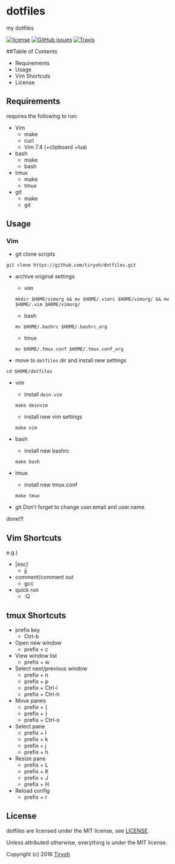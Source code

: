 dotfiles
========
my dotfiles

[![license](https://img.shields.io/github/license/tiryoh/dotfiles.svg?maxAge=2592000)](./LICENSE)
[![GitHub issues](https://img.shields.io/github/issues/tiryoh/dotfiles.svg?maxAge=2592000)](https://github.com/Tiryoh/dotfiles/issues)
[![Travis](https://img.shields.io/travis/tiryoh/dotfiles.svg?maxAge=2592000)](https://travis-ci.org/Tiryoh/dotfiles)

##Table of Contents

* Requirements
* Usage
* Vim Shortcuts
* License

## Requirements

requires the following to run:

  * Vim
    * make
    * curl
    * Vim 7.4 (+clipboard +lua)
  * bash
    * make
    * bash
  * tmux
    * make
    * tmux
  * git
    * make
    * git

## Usage
### Vim

* git clone scripts

```
git clone https://github.com/tiryoh/dotfiles.git
```

* archive original settings
  * vim
  
  ```
  mkdir $HOME/vimorg && mv $HOME/.vimrc $HOME/vimorg/ && mv $HOME/.vim $HOME/vimorg/
  ```
  
  * bash
  
  ```
  mv $HOME/.bashrc $HOME/.bashrc_org
  ```

  * tmux
  
  ```
  mv $HOME/.tmux.conf $HOME/.tmux.conf_org
  ```

* move to `dotfiles` dir and install new settings

```
cd $HOME/dotfiles
```

  * vim
    * install `dein.vim`

    ```
    make deinvim
    ```

    * install new vim settings

    ```
    make vim
    ```
  * bash
    * install new bashrc

    ```
    make bash
    ```

  * tmux
    * install new tmux.conf

    ```
    make tmux
    ```

  * git
  Don't forget to change user.email and user.name.

done!!!

## Vim Shortcuts

e.g.)
* [esc]
  * jj
* comment/comment out
  * gcc
* quick run
  * :Q

## tmux Shortcuts

* prefix key
  * Ctrl-b
* Open new window
  * prefix + c
* View window list
  * prefix + w
* Select next/previous window
  * prefix + n
  * prefix + p
  * prefix + Ctrl-l
  * prefix + Ctrl-h
* Move panes
  * prefix + {
  * prefix + }
  * prefix + Ctrl-o
* Select pane
  * prefix + l
  * prefix + k
  * prefix + j
  * prefix + h
* Resize pane
  * prefix + L
  * prefix + K
  * prefix + J
  * prefix + H
* Reload config
  * prefix + r

## License

dotfiles are licensed under the MIT license, see [LICENSE](./LICENSE).

Unless attributed otherwise, everything is under the MIT license.

Copyright (c) 2016 [Tiryoh](https://github.com/Tiryoh)

